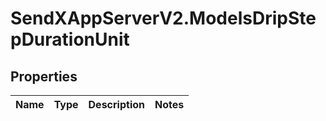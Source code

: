 # SendXAppServerV2.ModelsDripStepDurationUnit

## Properties
Name | Type | Description | Notes
------------ | ------------- | ------------- | -------------


